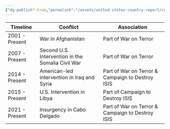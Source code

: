 ```yaml
---
{"dg-publish":true,"permalink":"/assets/united-states-country-report/condensed-report/"}
---
```


|Timeline|Conflict|Association|
|---|---|---|
|2001 - Present|War in Afghanistan|Part of War on Terror|
|2007 - Present|Second U.S. Intervention in the Somalia Civil War|Part of War on Terror|
|2014 - Present|American-led intervention in Iraq and Syria|Part of War on Terror & Campaign to Destroy ISIS|
|2015 - Present|U.S. Intervention in Libya|Part of Campaign to Destroy ISIS|
|2021 - Present|Insurgency in Cabo Delgado|Part of War on Terror & Campaign to Destroy ISIS|